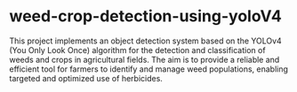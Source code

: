 # weed-crop-detection-using-yoloV4
This project implements an object detection system based on the YOLOv4 (You Only Look Once) algorithm for the detection and classification of weeds and crops in agricultural fields. The aim is to provide a reliable and efficient tool for farmers to identify and manage weed populations, enabling targeted and optimized use of herbicides.
